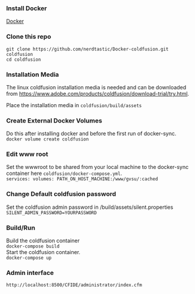 ### Install Docker
<a href="https://docs.docker.com/install/" target="_blank">Docker</a>

### Clone this repo
`git clone https://github.com/nerdtastic/Docker-coldfusion.git coldfusion`<br />
`cd coldfusion`

### Installation Media
The linux coldfusion installation media is needed and can be downloaded from https://www.adobe.com/products/coldfusion/download-trial/try.html.

Place the installation media in `coldfusion/build/assets`

### Create External Docker Volumes
Do this after installing docker and before the first run of docker-sync.<br />
`docker volume create coldfusion`<br />

### Edit www root
Set the wwwroot to be shared from your local machine to the docker-sync container here `coldfusion/docker-compose.yml`.<br />
`services:
	volumes:
		PATH_ON_HOST_MACHINE:/www/gvsu/:cached`

### Change Default coldfusion password
Set the coldfusion admin password in /build/assets/silent.properties
`SILENT_ADMIN_PASSWORD=YOURPASSWORD`

### Build/Run
Build the coldfusion container<br />
`docker-compose build`<br />
 Start the coldfusion container.<br />
`docker-compose up`<br />

### Admin interface
`http://localhost:8500/CFIDE/administrator/index.cfm`<br />